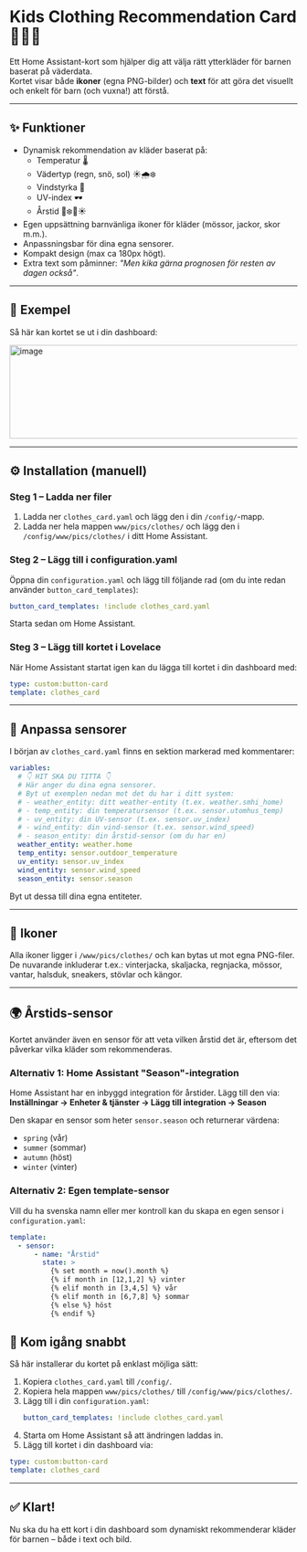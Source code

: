 # Kids Clothing Recommendation Card 👕🧤🧥

Ett Home Assistant-kort som hjälper dig att välja rätt ytterkläder för barnen baserat på väderdata.  
Kortet visar både **ikoner** (egna PNG-bilder) och **text** för att göra det visuellt och enkelt för barn (och vuxna!) att förstå.  

---

## ✨ Funktioner
- Dynamisk rekommendation av kläder baserat på:
  - Temperatur 🌡️
  - Vädertyp (regn, snö, sol) ☀️🌧️❄️
  - Vindstyrka 💨
  - UV-index 🕶️
  - Årstid 🍂❄️🌸☀️
- Egen uppsättning barnvänliga ikoner för kläder (mössor, jackor, skor m.m.).
- Anpassningsbar för dina egna sensorer.
- Kompakt design (max ca 180px högt).
- Extra text som påminner: *"Men kika gärna prognosen för resten av dagen också"*.

---

## 📸 Exempel
Så här kan kortet se ut i din dashboard:

<img width="519" height="164" alt="image" src="https://github.com/user-attachments/assets/e848af02-4775-44b0-adfb-61dd9730ed35" />


---

## ⚙️ Installation (manuell)

### Steg 1 – Ladda ner filer
1. Ladda ner `clothes_card.yaml` och lägg den i din `/config/`-mapp.  
2. Ladda ner hela mappen `www/pics/clothes/` och lägg den i `/config/www/pics/clothes/` i ditt Home Assistant.

### Steg 2 – Lägg till i configuration.yaml
Öppna din `configuration.yaml` och lägg till följande rad (om du inte redan använder `button_card_templates`):
```yaml
button_card_templates: !include clothes_card.yaml
```

Starta sedan om Home Assistant.

### Steg 3 – Lägg till kortet i Lovelace
När Home Assistant startat igen kan du lägga till kortet i din dashboard med:

```yaml
type: custom:button-card
template: clothes_card
```

---

## 🔧 Anpassa sensorer
I början av `clothes_card.yaml` finns en sektion markerad med kommentarer:

```yaml
variables:
  # 👇 HIT SKA DU TITTA 👇
  # Här anger du dina egna sensorer.
  # Byt ut exemplen nedan mot det du har i ditt system:
  # - weather_entity: ditt weather-entity (t.ex. weather.smhi_home)
  # - temp_entity: din temperatursensor (t.ex. sensor.utomhus_temp)
  # - uv_entity: din UV-sensor (t.ex. sensor.uv_index)
  # - wind_entity: din vind-sensor (t.ex. sensor.wind_speed)
  # - season_entity: din årstid-sensor (om du har en)
  weather_entity: weather.home
  temp_entity: sensor.outdoor_temperature
  uv_entity: sensor.uv_index
  wind_entity: sensor.wind_speed
  season_entity: sensor.season
```

Byt ut dessa till dina egna entiteter.

---

## 📂 Ikoner
Alla ikoner ligger i `/www/pics/clothes/` och kan bytas ut mot egna PNG-filer.  
De nuvarande inkluderar t.ex.: vinterjacka, skaljacka, regnjacka, mössor, vantar, halsduk, sneakers, stövlar och kängor.

---

## 🌍 Årstids-sensor
Kortet använder även en sensor för att veta vilken årstid det är, eftersom det påverkar vilka kläder som rekommenderas.

### Alternativ 1: Home Assistant "Season"-integration
Home Assistant har en inbyggd integration för årstider. Lägg till den via:  
**Inställningar → Enheter & tjänster → Lägg till integration → Season**

Den skapar en sensor som heter `sensor.season` och returnerar värdena:
- `spring` (vår)
- `summer` (sommar)
- `autumn` (höst)
- `winter` (vinter)

### Alternativ 2: Egen template-sensor
Vill du ha svenska namn eller mer kontroll kan du skapa en egen sensor i `configuration.yaml`:

```yaml
template:
  - sensor:
      - name: "Årstid"
        state: >
          {% set month = now().month %}
          {% if month in [12,1,2] %} vinter
          {% elif month in [3,4,5] %} vår
          {% elif month in [6,7,8] %} sommar
          {% else %} höst
          {% endif %}
```

## 🚀 Kom igång snabbt
Så här installerar du kortet på enklast möjliga sätt:

1. Kopiera `clothes_card.yaml` till `/config/`.  
2. Kopiera hela mappen `www/pics/clothes/` till `/config/www/pics/clothes/`.  
3. Lägg till i din `configuration.yaml`:  
   ```yaml
   button_card_templates: !include clothes_card.yaml
4. Starta om Home Assistant så att ändringen laddas in.
5. Lägg till kortet i din dashboard via: 
  ```yaml
  type: custom:button-card
  template: clothes_card
  ```
---

## ✅ Klart!
Nu ska du ha ett kort i din dashboard som dynamiskt rekommenderar kläder för barnen – både i text och bild.
